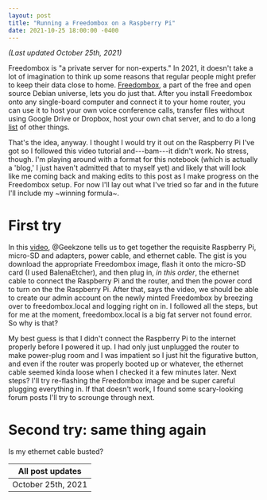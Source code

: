 ```yaml
---
layout: post
title: "Running a Freedombox on a Raspberry Pi"
date: 2021-10-25 18:00:00 -0400
---
```


_(Last updated October 25th, 2021)_

Freedombox is "a private server for non-experts." In 2021, it doesn't take a lot of imagination to think up some reasons that regular people might prefer to keep their data close to home. [Freedombox](https://www.freedombox.org/), a part of the free and open source Debian universe, lets you do just that. After you install Freedombox onto any single-board computer and connect it to your home router, you can use it to host your own voice conference calls, transfer files without using Google Drive or Dropbox, host your own chat server, and to do a long [list](https://wiki.debian.org/FreedomBox/Features) of other things.

That's the idea, anyway. I thought I would try it out on the Raspberry Pi I've got so I followed this video tutorial and---bam---it didn't work. No stress, though. I'm playing around with a format for this notebook (which is actually a 'blog,' I just haven't admitted that to myself yet) and likely that will look like me coming back and making edits to this post as I make progress on the Freedombox setup. For now I'll lay out what I've tried so far and in the future I'll include my ~winning formula~.

# First try
In this [video](https://www.youtube.com/watch?v=O-lXmLoxD00), @Geekzone tells us to get together the requisite Raspberry Pi, micro-SD and adapters, power cable, and ethernet cable. The gist is you download the appropriate Freedombox image, flash it onto the micro-SD card (I used BalenaEtcher), and then plug in, _in this order_, the ethernet cable to connect the Raspberry Pi and the router, and then the power cord to turn on the the Raspberry Pi. After that, says the video, we should be able to create our admin account on the newly minted Freedombox by breezing over to freedombox.local and logging right on in. I followed all the steps, but for me at the moment, freedombox.local is a big fat server not found error. So why is that?

My best guess is that I didn't connect the Raspberry Pi to the internet properly before I powered it up. I had only just unplugged the router to make power-plug room and I was impatient so I just hit the figurative button, and even if the router was properly booted up or whatever, the ethernet cable seemed kinda loose when I checked it a few minutes later. Next steps? I'll try re-flashing the Freedombox image and be super careful plugging everything in. If that doesn't work, I found some scary-looking forum posts I'll try to scrounge through next.

# Second try: same thing again
Is my ethernet cable busted?

| All post updates   |
|--------------------|
| October 25th, 2021 |

